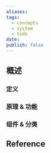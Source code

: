 ```yaml
---
aliases: 
tags:
  - concepts
  - system
  - todo
date: 
publish: false
---
```


## 概述

### 定义

>
### 原理 & 功能

### 组件 & 分类

## Reference


